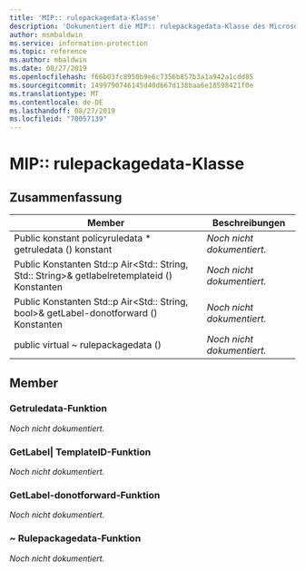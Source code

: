 ```yaml
---
title: 'MIP:: rulepackagedata-Klasse'
description: 'Dokumentiert die MIP:: rulepackagedata-Klasse des Microsoft Information Protection (MIP) SDK.'
author: msmbaldwin
ms.service: information-protection
ms.topic: reference
ms.author: mbaldwin
ms.date: 08/27/2019
ms.openlocfilehash: f66b03fc8950b9e6c7356b857b3a1a942a1cdd85
ms.sourcegitcommit: 1499790746145d40d667d138baa6e18598421f0e
ms.translationtype: MT
ms.contentlocale: de-DE
ms.lasthandoff: 08/27/2019
ms.locfileid: "70057139"
---
```

# <a name="class-miprulepackagedata"></a>MIP:: rulepackagedata-Klasse 
  
## <a name="summary"></a>Zusammenfassung
 Member                        | Beschreibungen                                
--------------------------------|---------------------------------------------
Public konstant policyruledata * getruledata () konstant  | _Noch nicht dokumentiert._
Public Konstanten Std::p Air\<Std:: String, Std:: String\>& getlabelretemplateid () Konstanten  | _Noch nicht dokumentiert._
Public Konstanten Std::p Air\<Std:: String, bool\>& getLabel-donotforward () Konstanten  | _Noch nicht dokumentiert._
public virtual ~ rulepackagedata ()  | _Noch nicht dokumentiert._
  
## <a name="members"></a>Member
  
### <a name="getruledata-function"></a>Getruledata-Funktion
_Noch nicht dokumentiert._

  
### <a name="getlabeltotemplateid-function"></a>GetLabel| TemplateID-Funktion
_Noch nicht dokumentiert._

  
### <a name="getlabeltodonotforward-function"></a>GetLabel-donotforward-Funktion
_Noch nicht dokumentiert._

  
### <a name="rulepackagedata-function"></a>~ Rulepackagedata-Funktion
_Noch nicht dokumentiert._
